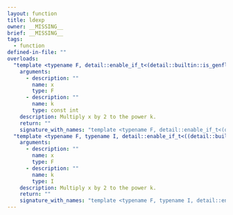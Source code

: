 ```yaml
---
layout: function
title: ldexp
owner: __MISSING__
brief: __MISSING__
tags:
  - function
defined-in-file: ""
overloads:
  "template <typename F, detail::enable_if_t<(detail::builtin::is_genfloat<F>::value), int> >\nF ldexp(F, const int)":
    arguments:
      - description: ""
        name: x
        type: F
      - description: ""
        name: k
        type: const int
    description: Multiply x by 2 to the power k.
    return: ""
    signature_with_names: "template <typename F, detail::enable_if_t<(detail::builtin::is_genfloat<F>::value), int> >\nF ldexp(F x, const int k)"
  "template <typename F, typename I, detail::enable_if_t<((detail::builtin::is_genfloat<F>::value && detail::builtin::is_genint<I>::value)), int> >\nF ldexp(F, I)":
    arguments:
      - description: ""
        name: x
        type: F
      - description: ""
        name: k
        type: I
    description: Multiply x by 2 to the power k.
    return: ""
    signature_with_names: "template <typename F, typename I, detail::enable_if_t<((detail::builtin::is_genfloat<F>::value && detail::builtin::is_genint<I>::value)), int> >\nF ldexp(F x, I k)"
---
```

